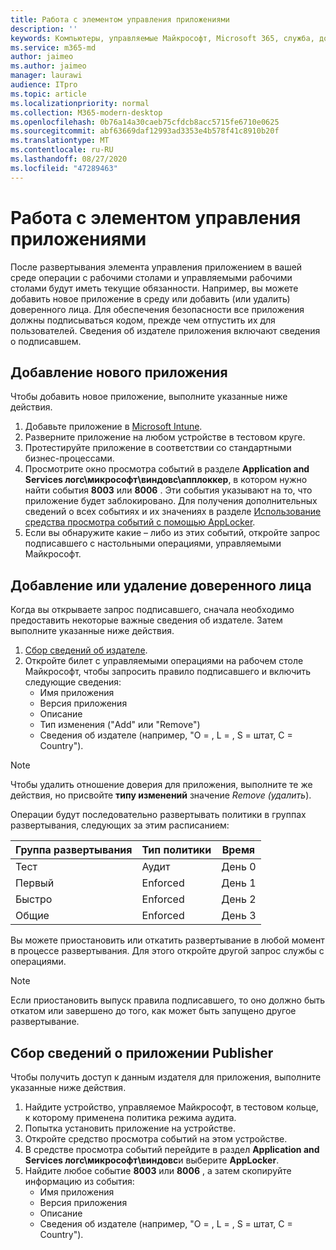 ```yaml
---
title: Работа с элементом управления приложениями
description: ''
keywords: Компьютеры, управляемые Майкрософт, Microsoft 365, служба, документация
ms.service: m365-md
author: jaimeo
ms.author: jaimeo
manager: laurawi
audience: ITpro
ms.topic: article
ms.localizationpriority: normal
ms.collection: M365-modern-desktop
ms.openlocfilehash: 0b76a14a30caeb75cfdcb8acc5715fe6710e0625
ms.sourcegitcommit: abf63669daf12993ad3353e4b578f41c8910b20f
ms.translationtype: MT
ms.contentlocale: ru-RU
ms.lasthandoff: 08/27/2020
ms.locfileid: "47289463"
---
```

# <a name="work-with-app-control"></a>Работа с элементом управления приложениями

После развертывания элемента управления приложением в вашей среде операции с рабочими столами и управляемыми рабочими столами будут иметь текущие обязанности. Например, вы можете добавить новое приложение в среду или добавить (или удалить) доверенного лица. Для обеспечения безопасности все приложения должны подписываться кодом, прежде чем отпустить их для пользователей. Сведения об издателе приложения включают сведения о подписавшем.


## <a name="add-a-new-app"></a>Добавление нового приложения

Чтобы добавить новое приложение, выполните указанные ниже действия.

1. Добавьте приложение в [Microsoft Intune](https://docs.microsoft.com/mem/intune/apps/apps-win32-app-management).
2. Разверните приложение на любом устройстве в тестовом круге. 
3. Протестируйте приложение в соответствии со стандартными бизнес-процессами. 
4. Просмотрите окно просмотра событий в разделе **Application and Services логс\микрософт\виндовс\апплоккер**, в котором нужно найти события **8003** или **8006** . Эти события указывают на то, что приложение будет заблокировано. Для получения дополнительных сведений о всех событиях и их значениях в разделе [Использование средства просмотра событий с помощью AppLocker](https://docs.microsoft.com/windows/security/threat-protection/windows-defender-application-control/applocker/using-event-viewer-with-applocker).
5. Если вы обнаружите какие – либо из этих событий, откройте запрос подписавшего с настольными операциями, управляемыми Майкрософт.

## <a name="add-or-remove-a-trusted-signer"></a>Добавление или удаление доверенного лица

Когда вы открываете запрос подписавшего, сначала необходимо предоставить некоторые важные сведения об издателе. Затем выполните указанные ниже действия.

1. [Сбор сведений об издателе](#gather-publisher-details).
2. Откройте билет с управляемыми операциями на рабочем столе Майкрософт, чтобы запросить правило подписавшего и включить следующие сведения:  
    - Имя приложения 
    - Версия приложения 
    - Описание 
    - Тип изменения ("Add" или "Remove")  
    - Сведения об издателе (например, "O = <publisher name> , L = <location> , S = штат, C = Country"). 

> [!NOTE]
> Чтобы удалить отношение доверия для приложения, выполните те же действия, но присвойте **типу изменений** значение *Remove (удалить*).

Операции будут последовательно развертывать политики в группах развертывания, следующих за этим расписанием:


|Группа развертывания  |Тип политики  |Время  |
|---------|---------|---------|
|Тест     |  Аудит       |  День 0       |
|Первый     | Enforced        | День 1        |
|Быстро     | Enforced        |  День 2       |
|Общие     | Enforced        |  День 3       |


Вы можете приостановить или откатить развертывание в любой момент в процессе развертывания. Для этого откройте другой запрос службы с операциями.

> [!NOTE]
> Если приостановить выпуск правила подписавшего, то оно должно быть откатом или завершено до того, как может быть запущено другое развертывание.

## <a name="gather-publisher-details"></a>Сбор сведений о приложении Publisher

Чтобы получить доступ к данным издателя для приложения, выполните указанные ниже действия.

1. Найдите устройство, управляемое Майкрософт, в тестовом кольце, к которому применена политика режима аудита. 
2. Попытка установить приложение на устройстве.
3. Откройте средство просмотра событий на этом устройстве. 
4. В средстве просмотра событий перейдите в раздел **Application and Services логс\микрософт\виндовс**и выберите **AppLocker**. 
5. Найдите любое событие **8003** или **8006** , а затем скопируйте информацию из события: 
    - Имя приложения 
    - Версия приложения 
    - Описание 
    - Сведения об издателе (например, "O = <publisher name> , L = <location> , S = штат, C = Country"). 
